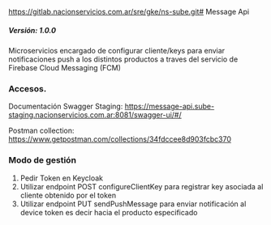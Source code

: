 https://gitlab.nacionservicios.com.ar/sre/gke/ns-sube.git# Message Api 
##### Versión: 1.0.0
Microservicios encargado de configurar cliente/keys para enviar notificaciones push a los distintos productos a traves del servicio de Firebase Cloud Messaging (FCM)

### Accesos.

Documentación Swagger Staging:  https://message-api.sube-staging.nacionservicios.com.ar:8081/swagger-ui/#/

Postman collection: https://www.getpostman.com/collections/34fdccee8d903fcbc370

### Modo de gestión
1. Pedir Token en Keycloak
2. Utilizar endpoint POST configureClientKey para registrar key asociada al cliente obtenido por el token
3. Utilizar endpoint PUT sendPushMessage para enviar notificación al device token es decir hacia el producto especificado
